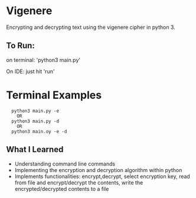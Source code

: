 # Vigenere
Encrypting and decrypting text using the vigenere cipher in python 3. 

## To Run:
on terminal: 'python3 main.py'

On IDE: just hit 'run' 

# Terminal Examples
```
  python3 main.py -e
    OR
  python3 main.py -d
    OR
  python3 main.oy -e -d 
```

## What I Learned
* Understanding command line commands
* Implementing the encryption and decryption algorithm within python 
* Implements functionalities: encrypt,decrypt, select encryption key, read from file and encrypt/decrypt the contents, write the encrypted/decrypted contents to a file

